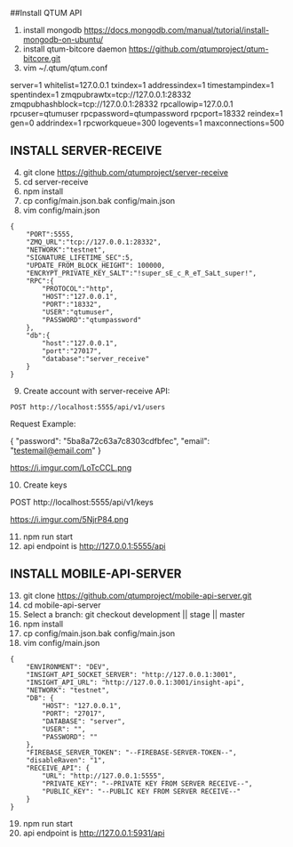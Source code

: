 ##Install QTUM API

1. install mongodb https://docs.mongodb.com/manual/tutorial/install-mongodb-on-ubuntu/
2. install qtum-bitcore daemon https://github.com/qtumproject/qtum-bitcore.git
3. vim ~/.qtum/qtum.conf

server=1
whitelist=127.0.0.1
txindex=1
addressindex=1
timestampindex=1
spentindex=1
zmqpubrawtx=tcp://127.0.0.1:28332
zmqpubhashblock=tcp://127.0.0.1:28332
rpcallowip=127.0.0.1
rpcuser=qtumuser
rpcpassword=qtumpassword
rpcport=18332
reindex=1
gen=0
addrindex=1
rpcworkqueue=300
logevents=1
maxconnections=500

## INSTALL SERVER-RECEIVE

4. git clone https://github.com/qtumproject/server-receive
5. cd server-receive
6. npm install
7. cp config/main.json.bak config/main.json
8. vim config/main.json
```
{ 
    "PORT":5555,
    "ZMQ_URL":"tcp://127.0.0.1:28332",
    "NETWORK":"testnet",
    "SIGNATURE_LIFETIME_SEC":5,
    "UPDATE_FROM_BLOCK_HEIGHT": 100000,
    "ENCRYPT_PRIVATE_KEY_SALT":"!super_sE_c_R_eT_SaLt_super!",
    "RPC":{ 
        "PROTOCOL":"http",
        "HOST":"127.0.0.1",
        "PORT":"18332",
        "USER":"qtumuser",
        "PASSWORD":"qtumpassword"
    },
    "db":{ 
        "host":"127.0.0.1",
        "port":"27017",
        "database":"server_receive"
    }
}
```

9. Create account with server-receive API:

`POST http://localhost:5555/api/v1/users`

Request Example:

{
"password": "5ba8a72c63a7c8303cdfbfec",
"email": "testemail@email.com"
}

https://i.imgur.com/LoTcCCL.png

10. Create keys

POST http://localhost:5555/api/v1/keys

https://i.imgur.com/5NjrP84.png

11. npm run start
12. api endpoint is http://127.0.0.1:5555/api

## INSTALL MOBILE-API-SERVER

13. git clone https://github.com/qtumproject/mobile-api-server.git
14. cd mobile-api-server
15. Select a branch: git checkout development || stage || master
16. npm install
17. cp config/main.json.bak config/main.json
18. vim config/main.json
```
{
    "ENVIRONMENT": "DEV",
    "INSIGHT_API_SOCKET_SERVER": "http://127.0.0.1:3001",
    "INSIGHT_API_URL": "http://127.0.0.1:3001/insight-api",
    "NETWORK": "testnet",
    "DB": {
        "HOST": "127.0.0.1",
        "PORT": "27017",
        "DATABASE": "server",
        "USER": "",
        "PASSWORD": ""
    },
    "FIREBASE_SERVER_TOKEN": "--FIREBASE-SERVER-TOKEN--",
    "disableRaven": "1",
    "RECEIVE_API": {
        "URL": "http://127.0.0.1:5555",
        "PRIVATE_KEY": "--PRIVATE KEY FROM SERVER RECEIVE--",
        "PUBLIC_KEY": "--PUBLIC KEY FROM SERVER RECEIVE--"
    }
}
```
19. npm run start
20. api endpoint is http://127.0.0.1:5931/api
